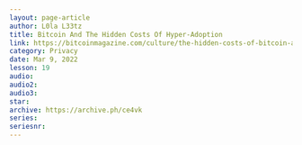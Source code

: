 ```yaml
---
layout: page-article
author: L0la L33tz
title: Bitcoin And The Hidden Costs Of Hyper-Adoption
link: https://bitcoinmagazine.com/culture/the-hidden-costs-of-bitcoin-adoption
category: Privacy
date: Mar 9, 2022
lesson: 19
audio: 
audio2: 
audio3: 
star: 
archive: https://archive.ph/ce4vk
series: 
seriesnr: 
---
```

